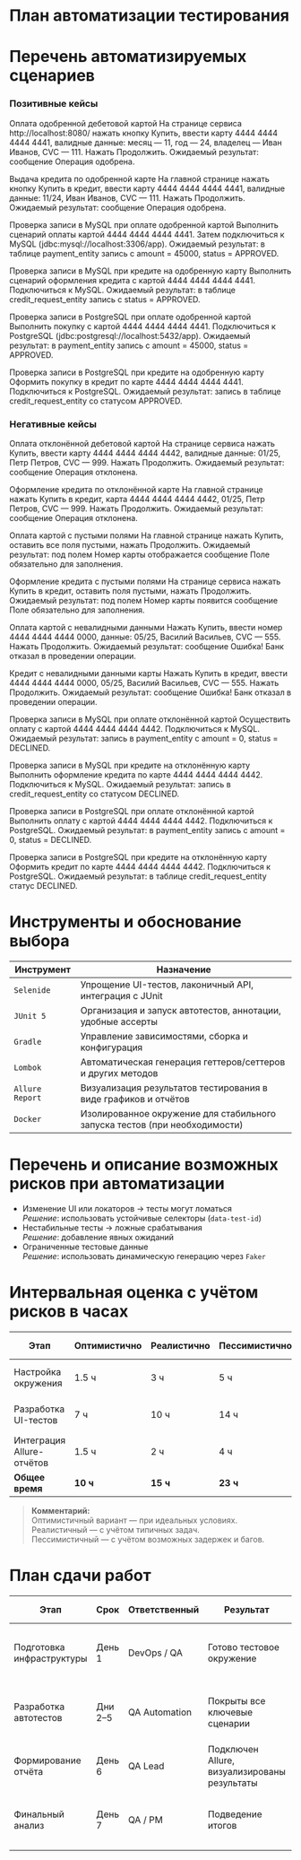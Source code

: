 # План автоматизации тестирования

# Перечень автоматизируемых сценариев

### Позитивные кейсы
Оплата одобренной дебетовой картой
На странице сервиса http://localhost:8080/ нажать кнопку Купить, ввести карту 4444 4444 4444 4441, валидные данные: месяц — 11, год — 24, владелец — Иван Иванов, CVC — 111.
Нажать Продолжить.
Ожидаемый результат: сообщение Операция одобрена.

Выдача кредита по одобренной карте
На главной странице нажать кнопку Купить в кредит, ввести карту 4444 4444 4444 4441, валидные данные: 11/24, Иван Иванов, CVC — 111.
Нажать Продолжить.
Ожидаемый результат: сообщение Операция одобрена.

Проверка записи в MySQL при оплате одобренной картой
Выполнить сценарий оплаты картой 4444 4444 4444 4441. Затем подключиться к MySQL (jdbc:mysql://localhost:3306/app).
Ожидаемый результат: в таблице payment_entity запись с amount = 45000, status = APPROVED.

Проверка записи в MySQL при кредите на одобренную карту
Выполнить сценарий оформления кредита с картой 4444 4444 4444 4441. Подключиться к MySQL.
Ожидаемый результат: в таблице credit_request_entity запись с status = APPROVED.

Проверка записи в PostgreSQL при оплате одобренной картой
Выполнить покупку с картой 4444 4444 4444 4441. Подключиться к PostgreSQL (jdbc:postgresql://localhost:5432/app).
Ожидаемый результат: в payment_entity запись с amount = 45000, status = APPROVED.

Проверка записи в PostgreSQL при кредите на одобренную карту
Оформить покупку в кредит по карте 4444 4444 4444 4441. Подключиться к PostgreSQL.
Ожидаемый результат: запись в таблице credit_request_entity со статусом APPROVED.


### Негативные кейсы

Оплата отклонённой дебетовой картой
На странице сервиса нажать Купить, ввести карту 4444 4444 4444 4442, валидные данные: 01/25, Петр Петров, CVC — 999.
Нажать Продолжить.
Ожидаемый результат: сообщение Операция отклонена.

Оформление кредита по отклонённой карте
На главной странице нажать Купить в кредит, карта 4444 4444 4444 4442, 01/25, Петр Петров, CVC — 999.
Нажать Продолжить.
Ожидаемый результат: сообщение Операция отклонена.

Оплата картой с пустыми полями
На главной странице нажать Купить, оставить все поля пустыми, нажать Продолжить.
Ожидаемый результат: под полем Номер карты отображается сообщение Поле обязательно для заполнения.

Оформление кредита с пустыми полями
На странице сервиса нажать Купить в кредит, оставить поля пустыми, нажать Продолжить.
Ожидаемый результат: под полем Номер карты появится сообщение Поле обязательно для заполнения.

Оплата картой с невалидными данными
Нажать Купить, ввести номер 4444 4444 4444 0000, данные: 05/25, Василий Васильев, CVC — 555.
Нажать Продолжить.
Ожидаемый результат: сообщение Ошибка! Банк отказал в проведении операции.

Кредит с невалидными данными карты
Нажать Купить в кредит, ввести 4444 4444 4444 0000, 05/25, Василий Васильев, CVC — 555.
Нажать Продолжить.
Ожидаемый результат: сообщение Ошибка! Банк отказал в проведении операции.

Проверка записи в MySQL при оплате отклонённой картой
Осуществить оплату с картой 4444 4444 4444 4442. Подключиться к MySQL.
Ожидаемый результат: запись в payment_entity с amount = 0, status = DECLINED.

Проверка записи в MySQL при кредите на отклонённую карту
Выполнить оформление кредита по карте 4444 4444 4444 4442. Подключиться к MySQL.
Ожидаемый результат: запись в credit_request_entity со статусом DECLINED.

Проверка записи в PostgreSQL при оплате отклонённой картой
Выполнить оплату с картой 4444 4444 4444 4442. Подключиться к PostgreSQL.
Ожидаемый результат: в payment_entity запись с amount = 0, status = DECLINED.

Проверка записи в PostgreSQL при кредите на отклонённую карту
Оформить кредит по карте 4444 4444 4444 4442. Подключиться к PostgreSQL.
Ожидаемый результат: в таблице credit_request_entity статус DECLINED.



  # Инструменты и обоснование выбора

| Инструмент       | Назначение                                                                 |
|------------------|----------------------------------------------------------------------------|
| `Selenide`       | Упрощение UI-тестов, лаконичный API, интеграция с JUnit                    |
| `JUnit 5`        | Организация и запуск автотестов, аннотации, удобные ассерты                |
| `Gradle`         | Управление зависимостями, сборка и конфигурация                            |
| `Lombok`         | Автоматическая генерация геттеров/сеттеров и других методов                |
| `Allure Report`  | Визуализация результатов тестирования в виде графиков и отчётов            |
| `Docker`         | Изолированное окружение для стабильного запуска тестов (при необходимости) |


# Перечень и описание возможных рисков при автоматизации
-  Изменение UI или локаторов → тесты могут ломаться  
  _Решение_: использовать устойчивые селекторы (`data-test-id`)
-  Нестабильные тесты → ложные срабатывания  
  _Решение_: добавление явных ожиданий
-  Ограниченные тестовые данные  
  _Решение_: использовать динамическую генерацию через `Faker`

# Интервальная оценка с учётом рисков в часах

| Этап                        | Оптимистично | Реалистично | Пессимистично | Возможные сложности                           |
|-----------------------------|--------------|-------------|----------------|----------------------------------------------|
| Настройка окружения         | 1.5 ч        | 3 ч         | 5 ч            | Проблемы с Docker, настройками               |
| Разработка UI-тестов        | 7 ч          | 10 ч        | 14 ч           | Изменения селекторов, флейки                 |
| Интеграция Allure-отчётов   | 1.5 ч        | 2 ч         | 4 ч            | Кастомизация, зависимые библиотеки           |
| **Общее время**             | **10 ч**     | **15 ч**    | **23 ч**       | —                                            |

>  **Комментарий:**  
> Оптимистичный вариант — при идеальных условиях.  
> Реалистичный — с учётом типичных задач.  
> Пессимистичный — с учётом возможных задержек и багов.

# План сдачи работ

| Этап                      | Срок    | Ответственный  | Результат                                   | Критерии завершения                                                                   |
|---------------------------|---------|----------------|----------------------------------------------|--------------------------------------------------------------------------------------|
| Подготовка инфраструктуры | День 1  | DevOps / QA    | Готово тестовое окружение                    | Запущены контейнеры, установлены зависимости, браузеры работают                      |
| Разработка автотестов     | Дни 2–5 | QA Automation  | Покрыты все ключевые сценарии                | Используются параметризованные тесты, данные с Faker, покрытие >90% требований       |
| Формирование отчёта       | День 6  | QA Lead        | Подключен Allure, визуализированы результаты | В отчёте есть баги (если найдены), рекомендации по улучшению                         |
| Финальный анализ          | День 7  | QA / PM        | Подведение итогов                            | Сравнение с планом, учтённые риски, обоснование фактических затрат времени           |
